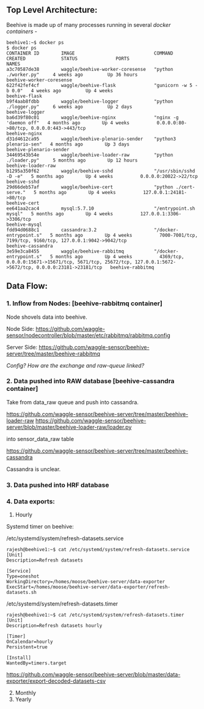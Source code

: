 ## Top Level Architecture:

Beehive is made up of many processes running in several *docker containers* - 

```
beehive1:~$ docker ps
$ docker ps
CONTAINER ID        IMAGE                             COMMAND                  CREATED             STATUS              PORTS                                                                                                         NAMES
a3c70587de38        waggle/beehive-worker-coresense   "python ./worker.py"     4 weeks ago         Up 36 hours                                                                                                                       beehive-worker-coresense
622f42fef4cf        waggle/beehive-flask              "gunicorn -w 5 -b 0.0"   4 weeks ago         Up 4 weeks                                                                                                                        beehive-flask
b9f4aab8fdbb        waggle/beehive-logger             "python ./logger.py"     6 weeks ago         Up 2 days                                                                                                                         beehive-logger
ba6d39f80c01        waggle/beehive-nginx              "nginx -g 'daemon off"   4 months ago        Up 4 weeks          0.0.0.0:80->80/tcp, 0.0.0.0:443->443/tcp                                                                      beehive-nginx
d31d4612ca95        waggle/beehive-plenario-sender    "python3 plenario-sen"   4 months ago        Up 3 days                                                                                                                         beehive-plenario-sender
34469543b54e        waggle/beehive-loader-raw         "python ./loader.py"     5 months ago        Up 12 hours                                                                                                                       beehive-loader-raw
b1295a350f62        waggle/beehive-sshd               "/usr/sbin/sshd -D -e"   5 months ago        Up 4 weeks          0.0.0.0:20022->22/tcp                                                                                         beehive-sshd
29d66deb57af        waggle/beehive-cert               "python ./cert-serve."   5 months ago        Up 4 weeks          127.0.0.1:24181->80/tcp                                                                                       beehive-cert
ee641aa2cac4        mysql:5.7.10                      "/entrypoint.sh mysql"   5 months ago        Up 4 weeks          127.0.0.1:3306->3306/tcp                                                                                      beehive-mysql
fdd94d0688c1        cassandra:3.2                     "/docker-entrypoint.s"   5 months ago        Up 4 weeks          7000-7001/tcp, 7199/tcp, 9160/tcp, 127.0.0.1:9042->9042/tcp                                                   beehive-cassandra
3e59e3ca8455        waggle/beehive-rabbitmq           "/docker-entrypoint.s"   5 months ago        Up 4 weeks          4369/tcp, 0.0.0.0:15671->15671/tcp, 5671/tcp, 25672/tcp, 127.0.0.1:5672->5672/tcp, 0.0.0.0:23181->23181/tcp   beehive-rabbitmq

```

## Data Flow: 

### 1. Inflow from Nodes: [beehive-rabbitmq container]

Node shovels data into beehive. 

Node Side: https://github.com/waggle-sensor/nodecontroller/blob/master/etc/rabbitmq/rabbitmq.config

Server Side: https://github.com/waggle-sensor/beehive-server/tree/master/beehive-rabbitmq

_Config? How are the exchange and raw-queue linked?_

### 2. Data pushed into RAW database [beehive-cassandra container]

Take from data_raw queue and push into cassandra. 

https://github.com/waggle-sensor/beehive-server/tree/master/beehive-loader-raw
https://github.com/waggle-sensor/beehive-server/blob/master/beehive-loader-raw/loader.py

into sensor_data_raw table


https://github.com/waggle-sensor/beehive-server/tree/master/beehive-cassandra

Cassandra is unclear. 


### 3. Data pushed into HRF database

### 4. Data exports:

  1. Hourly
  
  Systemd timer on beehive:
  
  /etc/systemd/system/refresh-datasets.service
```  
rajesh@beehive1:~$ cat /etc/systemd/system/refresh-datasets.service
[Unit]
Description=Refresh datasets

[Service]
Type=oneshot
WorkingDirectory=/homes/moose/beehive-server/data-exporter
ExecStart=/homes/moose/beehive-server/data-exporter/refresh-datasets.sh
```
  
  
  /etc/systemd/system/refresh-datasets.timer
  ```
  rajesh@beehive1:~$ cat /etc/systemd/system/refresh-datasets.timer
[Unit]
Description=Refresh datasets hourly

[Timer]
OnCalendar=hourly
Persistent=true

[Install]
WantedBy=timers.target
```
  
  https://github.com/waggle-sensor/beehive-server/blob/master/data-exporter/export-decoded-datasets-csv
  
  
  
  
  2. Monthly
  3. Yearly
